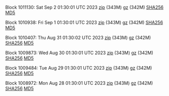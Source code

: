 Block 1011130: Sat Sep  2 01:30:01 UTC 2023 [zip](https://files.01coin.io/mainnet/2023-09-02/bootstrap.dat.zip) (343M) [gz](https://files.01coin.io/mainnet/2023-09-02/bootstrap.dat.tar.gz) (342M) [SHA256](https://files.01coin.io/mainnet/2023-09-02/sha256.txt) [MD5](https://files.01coin.io/mainnet/2023-09-02/md5.txt)

Block 1010938: Fri Sep  1 01:30:01 UTC 2023 [zip](https://files.01coin.io/mainnet/2023-09-01/bootstrap.dat.zip) (343M) [gz](https://files.01coin.io/mainnet/2023-09-01/bootstrap.dat.tar.gz) (342M) [SHA256](https://files.01coin.io/mainnet/2023-09-01/sha256.txt) [MD5](https://files.01coin.io/mainnet/2023-09-01/md5.txt)

Block 1010407: Thu Aug 31 01:30:02 UTC 2023 [zip](https://files.01coin.io/mainnet/2023-08-31/bootstrap.dat.zip) (343M) [gz](https://files.01coin.io/mainnet/2023-08-31/bootstrap.dat.tar.gz) (342M) [SHA256](https://files.01coin.io/mainnet/2023-08-31/sha256.txt) [MD5](https://files.01coin.io/mainnet/2023-08-31/md5.txt)

Block 1009873: Wed Aug 30 01:30:01 UTC 2023 [zip](https://files.01coin.io/mainnet/2023-08-30/bootstrap.dat.zip) (343M) [gz](https://files.01coin.io/mainnet/2023-08-30/bootstrap.dat.tar.gz) (342M) [SHA256](https://files.01coin.io/mainnet/2023-08-30/sha256.txt) [MD5](https://files.01coin.io/mainnet/2023-08-30/md5.txt)

Block 1009484: Tue Aug 29 01:30:01 UTC 2023 [zip](https://files.01coin.io/mainnet/2023-08-29/bootstrap.dat.zip) (343M) [gz](https://files.01coin.io/mainnet/2023-08-29/bootstrap.dat.tar.gz) (342M) [SHA256](https://files.01coin.io/mainnet/2023-08-29/sha256.txt) [MD5](https://files.01coin.io/mainnet/2023-08-29/md5.txt)

Block 1008972: Mon Aug 28 01:30:01 UTC 2023 [zip](https://files.01coin.io/mainnet/2023-08-28/bootstrap.dat.zip) (343M) [gz](https://files.01coin.io/mainnet/2023-08-28/bootstrap.dat.tar.gz) (342M) [SHA256](https://files.01coin.io/mainnet/2023-08-28/sha256.txt) [MD5](https://files.01coin.io/mainnet/2023-08-28/md5.txt)
